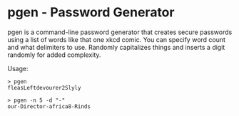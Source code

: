# pgen - Password Generator
pgen is a command-line password generator that creates secure passwords
using a list of words like that one xkcd comic. You can specify word count
and what delimiters to use. Randomly capitalizes things and inserts a
digit randomly for added complexity.

Usage:
```
> pgen
fleasLeftdevourer2Slyly
```
```
> pgen -n 5 -d "-"
our-Director-africa8-Rinds
```
